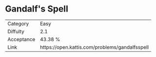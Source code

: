 # Gandalf's Spell

<table>
    <tr>
        <td>Category</td>
        <td>Easy</td>
    </tr>
    <tr>
        <td>Diffulty</td>
        <td>2.1</td>
    </tr>
    <tr>
        <td>Acceptance</td>
        <td>43.38 %</td>
    </tr>
    <tr>
        <td>Link</td>
        <td>https://open.kattis.com/problems/gandalfsspell</td>
    </tr>
</table>